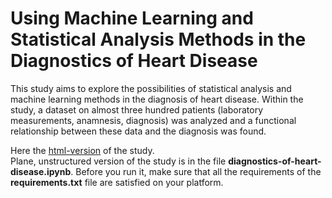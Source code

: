 # Using Machine Learning and Statistical Analysis Methods in the Diagnostics of Heart Disease

This study aims to explore the possibilities of statistical analysis and machine learning methods in the diagnosis of heart disease. Within the study, a dataset on almost three hundred patients (laboratory measurements, anamnesis, diagnosis) was analyzed and a functional relationship between these data and the diagnosis was found.<br>

Here the [html-version](https://fedddot.github.io/heart-disease/intro.html) of the study.<br>
Plane, unstructured version of the study is in the file **diagnostics-of-heart-disease.ipynb**. Before you run it, make sure that all the requirements of the **requirements.txt** file are satisfied on your platform.<br>
